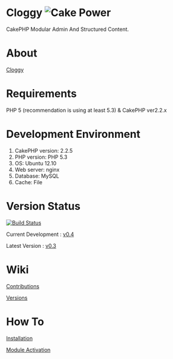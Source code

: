 Cloggy ![Cake Power](https://raw.github.com/cakephp/cakephp/master/lib/Cake/Console/Templates/skel/webroot/img/cake.power.gif)
====

CakePHP Modular Admin And Structured Content.

About
====

[Cloggy](http://hiraq.github.com/Cloggy/)

Requirements
============

PHP 5 (recommendation is using at least 5.3) & CakePHP ver2.2.x

Development Environment
=======================

1. CakePHP version: 2.2.5
2. PHP version: PHP 5.3
3. OS: Ubuntu 12.10
4. Web server: nginx
5. Database: MySQL
6. Cache: File

Version Status
==============

[![Build Status](https://travis-ci.org/hiraq/Cloggy.png?branch=dev)](https://travis-ci.org/hiraq/Cloggy)

Current Development : [v0.4](https://github.com/hiraq/Cloggy/tree/dev)

Latest Version : [v0.3](https://github.com/hiraq/Cloggy/tree/v0.3)

Wiki
====

[Contributions](https://github.com/hiraq/Cloggy/wiki/Contributions)

[Versions](https://github.com/hiraq/Cloggy/wiki/Versions)

How To
====

[Installation](https://gist.github.com/4515725)

[Module Activation](https://gist.github.com/4515735)